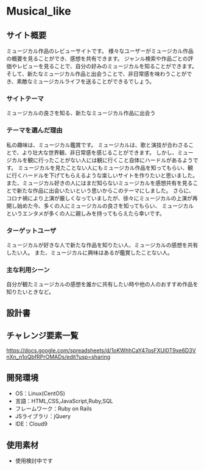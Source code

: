 # Musical_like

## サイト概要
ミュージカル作品のレビューサイトです。
様々なユーザーがミュージカル作品の概要を見ることができ、感想を共有できます。
ジャンル検索や作品ごとの評価やレビューを見ることで、自分の好みのミュージカルを知ることができます。
そして、新たなミュージカル作品と出会うことで、非日常感を味わうことができ、素敵なミュージカルライフを送ることができるでしょう。

### サイトテーマ
ミュージカルの良さを知る、新たなミュージカル作品に出会う

### テーマを選んだ理由
私の趣味は、ミュージカル鑑賞です。
ミュージカルは、歌と演技が合わさることで、より壮大な世界観、非日常感を感じることができます。
しかし、ミュージカルを観に行ったことがない人には観に行くこと自体にハードルがあるようです。
ミュージカルを見たことない人にもミュージカル作品を知ってもらい、観に行くハードルを下げてもらえるような楽しいサイトを作りたいと思いました。
また、ミュージカル好きの人にはまだ知らないミュージカルを感想共有を見ることで新たな作品に出会いたいという思いからこのテーマにしました。
さらに、コロナ禍により上演が厳しくなっていましたが、徐々にミュージカルの上演が再開し始めた今、多くの人にミュージカルの良さを知ってもらい、
ミュージカルというエンタメが多くの人に親しみを持ってもらえたら幸いです。

### ターゲットユーザ
ミュージカルが好きな人で新たな作品を知りたい人、ミュージカルの感想を共有したい人。
また、ミュージカルに興味はあるが鑑賞したことない人。

### 主な利用シーン
自分が観たミュージカルの感想を誰かに共有したい時や他の人のおすすめ作品を知りたいときなど。

## 設計書


## チャレンジ要素一覧
<https://docs.google.com/spreadsheets/d/1oKWhhCaY47qsFXUl0T9xe6D3VnXn_n1oQbfRPrOMADs/edit?usp=sharing>

## 開発環境
- OS：Linux(CentOS)
- 言語：HTML,CSS,JavaScript,Ruby,SQL
- フレームワーク：Ruby on Rails
- JSライブラリ：jQuery
- IDE：Cloud9

## 使用素材
- 使用検討中です
